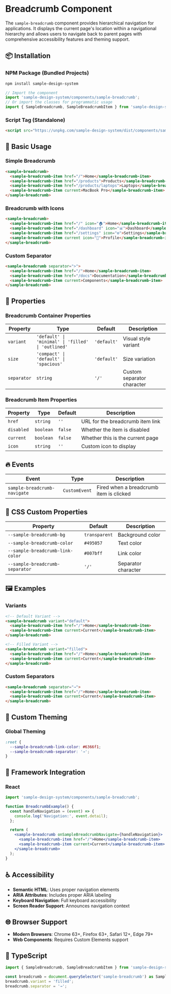 # Breadcrumb Component

The `sample-breadcrumb` component provides hierarchical navigation for applications. It displays the current page's location within a navigational hierarchy and allows users to navigate back to parent pages with comprehensive accessibility features and theming support.

## 📦 Installation

### NPM Package (Bundled Projects)
```bash
npm install sample-design-system
```

```javascript
// Import the component
import 'sample-design-system/components/sample-breadcrumb';
// Or import the classes for programmatic usage
import { SampleBreadcrumb, SampleBreadcrumbItem } from 'sample-design-system';
```

### Script Tag (Standalone)
```html
<script src="https://unpkg.com/sample-design-system/dist/components/sample-breadcrumb.js"></script>
```

## 🎯 Basic Usage

### Simple Breadcrumb
```html
<sample-breadcrumb>
  <sample-breadcrumb-item href="/">Home</sample-breadcrumb-item>
  <sample-breadcrumb-item href="/products">Products</sample-breadcrumb-item>
  <sample-breadcrumb-item href="/products/laptops">Laptops</sample-breadcrumb-item>
  <sample-breadcrumb-item current>MacBook Pro</sample-breadcrumb-item>
</sample-breadcrumb>
```

### Breadcrumb with Icons
```html
<sample-breadcrumb>
  <sample-breadcrumb-item href="/" icon="🏠">Home</sample-breadcrumb-item>
  <sample-breadcrumb-item href="/dashboard" icon="📊">Dashboard</sample-breadcrumb-item>
  <sample-breadcrumb-item href="/settings" icon="⚙️">Settings</sample-breadcrumb-item>
  <sample-breadcrumb-item current icon="👤">Profile</sample-breadcrumb-item>
</sample-breadcrumb>
```

### Custom Separator
```html
<sample-breadcrumb separator=">">
  <sample-breadcrumb-item href="/">Home</sample-breadcrumb-item>
  <sample-breadcrumb-item href="/docs">Documentation</sample-breadcrumb-item>
  <sample-breadcrumb-item current>Components</sample-breadcrumb-item>
</sample-breadcrumb>
```

## 🎨 Properties

### Breadcrumb Container Properties

| Property | Type | Default | Description |
|----------|------|---------|-------------|
| `variant` | `'default' \| 'minimal' \| 'filled' \| 'outlined'` | `'default'` | Visual style variant |
| `size` | `'compact' \| 'default' \| 'spacious'` | `'default'` | Size variation |
| `separator` | `string` | `'/'` | Custom separator character |

### Breadcrumb Item Properties

| Property | Type | Default | Description |
|----------|------|---------|-------------|
| `href` | `string` | `''` | URL for the breadcrumb item link |
| `disabled` | `boolean` | `false` | Whether the item is disabled |
| `current` | `boolean` | `false` | Whether this is the current page |
| `icon` | `string` | `''` | Custom icon to display |

## 🔥 Events

| Event | Type | Description |
|-------|------|-------------|
| `sample-breadcrumb-navigate` | `CustomEvent` | Fired when a breadcrumb item is clicked |

## 🎨 CSS Custom Properties

| Property | Default | Description |
|----------|---------|-------------|
| `--sample-breadcrumb-bg` | `transparent` | Background color |
| `--sample-breadcrumb-color` | `#495057` | Text color |
| `--sample-breadcrumb-link-color` | `#007bff` | Link color |
| `--sample-breadcrumb-separator` | `'/'` | Separator character |

## 🖼️ Examples

### Variants
```html
<!-- Default Variant -->
<sample-breadcrumb variant="default">
  <sample-breadcrumb-item href="/">Home</sample-breadcrumb-item>
  <sample-breadcrumb-item current>Current</sample-breadcrumb-item>
</sample-breadcrumb>

<!-- Filled Variant -->
<sample-breadcrumb variant="filled">
  <sample-breadcrumb-item href="/">Home</sample-breadcrumb-item>
  <sample-breadcrumb-item current>Current</sample-breadcrumb-item>
</sample-breadcrumb>
```

### Custom Separators
```html
<sample-breadcrumb separator="→">
  <sample-breadcrumb-item href="/">Home</sample-breadcrumb-item>
  <sample-breadcrumb-item current>Current</sample-breadcrumb-item>
</sample-breadcrumb>
```

## 🎨 Custom Theming

### Global Theming
```css
:root {
  --sample-breadcrumb-link-color: #6366f1;
  --sample-breadcrumb-separator: '→';
}
```

## 🔧 Framework Integration

### React
```jsx
import 'sample-design-system/components/sample-breadcrumb';

function BreadcrumbExample() {
  const handleNavigation = (event) => {
    console.log('Navigation:', event.detail);
  };

  return (
    <sample-breadcrumb onSampleBreadcrumbNavigate={handleNavigation}>
      <sample-breadcrumb-item href="/">Home</sample-breadcrumb-item>
      <sample-breadcrumb-item current>Current</sample-breadcrumb-item>
    </sample-breadcrumb>
  );
}
```

## ♿ Accessibility

- **Semantic HTML**: Uses proper navigation elements
- **ARIA Attributes**: Includes proper ARIA labeling
- **Keyboard Navigation**: Full keyboard accessibility
- **Screen Reader Support**: Announces navigation context

## 🌐 Browser Support

- **Modern Browsers**: Chrome 63+, Firefox 63+, Safari 12+, Edge 79+
- **Web Components**: Requires Custom Elements support

## 📝 TypeScript

```typescript
import { SampleBreadcrumb, SampleBreadcrumbItem } from 'sample-design-system';

const breadcrumb = document.querySelector('sample-breadcrumb') as SampleBreadcrumb;
breadcrumb.variant = 'filled';
breadcrumb.separator = '→';
``` 